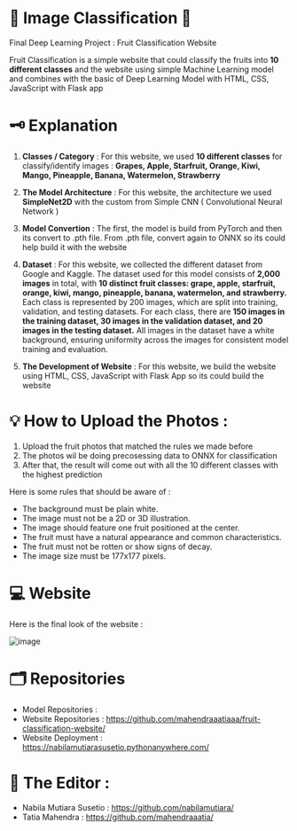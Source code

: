 # 🌟 Image Classification 🌟
Final Deep Learning Project : Fruit Classification Website

Fruit Classification is a simple website that could classify the fruits into **10 different classes** and the website using simple Machine Learning model and combines with the basic of Deep Learning Model with HTML, CSS, JavaScript with Flask app

# 🗝 Explanation

1. **Classes /  Category** : For this website, we used **10 different classes** for classify/identify images : **Grapes, Apple, Starfruit, Orange, Kiwi, Mango, Pineapple, Banana, Watermelon, Strawberry**

2. **The Model Architecture** : For this website, the architecture we used **SimpleNet2D** with the custom from Simple CNN ( Convolutional Neural Network )

3. **Model Convertion** : The first, the model is build from PyTorch and then its convert to .pth file. From .pth file, convert again to ONNX so its could help build it with the website

4. **Dataset** : For this website, we collected the different dataset from Google and Kaggle. The dataset used for this model consists of **2,000 images** in total, with **10 distinct fruit classes: grape, apple, starfruit, orange, kiwi, mango, pineapple, banana, watermelon, and strawberry.** Each class is represented by 200 images, which are split into training, validation, and testing datasets. For each class, there are **150 images in the training dataset, 30 images in the validation dataset, and 20 images in the testing dataset.** All images in the dataset have a white background, ensuring uniformity across the images for consistent model training and evaluation.

5. **The Development of Website** : For this website, we build the website using HTML, CSS, JavaScript with Flask App so its could build the website

# 💡 How to Upload the Photos :

1. Upload the fruit photos that matched the rules we made before
2. The photos wil be doing precosessing data to ONNX for classification
3. After that, the result will come out with all the 10 different classes with the highest prediction

Here is some rules that should be aware of : 
* The background must be plain white.
* The image must not be a 2D or 3D illustration.
* The image should feature one fruit positioned at the center.
* The fruit must have a natural appearance and common characteristics.
* The fruit must not be rotten or show signs of decay.
* The image size must be 177x177 pixels.

# 💻 Website 
Here is the final look of the website : 

![image](https://github.com/user-attachments/assets/7ab735b9-fa60-450d-827c-a13db7c4ca8f)

# 🗂 Repositories 
* Model Repositories :
* Website Repositories : https://github.com/mahendraaatiaaa/fruit-classification-website/
* Website Deployment : https://nabilamutiarasusetio.pythonanywhere.com/

# 🔐 The Editor :
* Nabila Mutiara Susetio : https://github.com/nabilamutiara/
* Tatia Mahendra : https://github.com/mahendraaatia/
